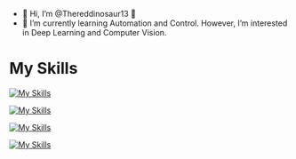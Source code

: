 - 👋 Hi, I’m @Thereddinosaur13 👩
- 🌱 I’m currently learning Automation and  Control. However, I’m interested in Deep Learning and Computer Vision. 

# My Skills

[![My Skills](https://skillicons.dev/icons?i=python,c,cs,dotnet,matlab)](https://skillicons.dev)

[![My Skills](https://skillicons.dev/icons?i=git,github,docker)](https://skillicons.dev)

[![My Skills](https://skillicons.dev/icons?i=anaconda,linux,pytorch,tensorflow,sklearn,qt)](https://skillicons.dev)

[![My Skills](https://skillicons.dev/icons?i=azure,mysql,fastapi)](https://skillicons.dev)


<!---
Thereddinosaur13/Thereddinosaur13 is a ✨ special ✨ repository because its `README.md` (this file) appears on your GitHub profile.
You can click the Preview link to take a look at your changes.
--->
